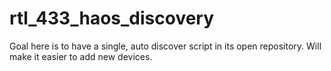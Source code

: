 # rtl_433_haos_discovery
Goal here is to have a single, auto discover script in its open repository. Will make it easier to add new devices.
